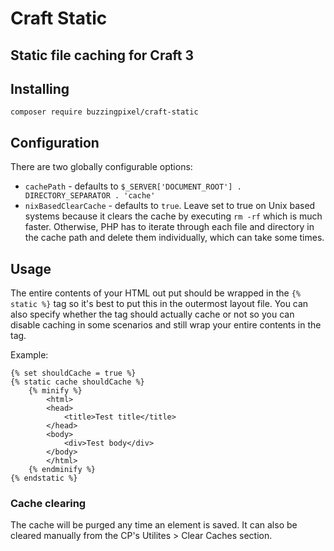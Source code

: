 # Craft Static
## Static file caching for Craft 3

## Installing

`composer require buzzingpixel/craft-static`

## Configuration

There are two globally configurable options:

- `cachePath` - defaults to `$_SERVER['DOCUMENT_ROOT'] . DIRECTORY_SEPARATOR . 'cache'`
- `nixBasedClearCache` - defaults to `true`. Leave set to true on Unix based systems because it clears the cache by executing `rm -rf` which is much faster. Otherwise, PHP has to iterate through each file and directory in the cache path and delete them individually, which can take some times.

## Usage

The entire contents of your HTML out put should be wrapped in the `{% static %}` tag so it's best to put this in the outermost layout file. You can also specify whether the tag should actually cache or not so you can disable caching in some scenarios and still wrap your entire contents in the tag.

Example:

```twig
{% set shouldCache = true %}
{% static cache shouldCache %}
    {% minify %}
        <html>
        <head>
            <title>Test title</title>
        </head>
        <body>
            <div>Test body</div>
        </body>
        </html>
    {% endminify %}
{% endstatic %}
```

### Cache clearing

The cache will be purged any time an element is saved. It can also be cleared manually from the CP's Utilites > Clear Caches section.
